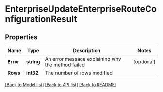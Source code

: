 # EnterpriseUpdateEnterpriseRouteConfigurationResult

## Properties

Name | Type | Description | Notes
------------ | ------------- | ------------- | -------------
**Error** | **string** | An error message explaining why the method failed | [optional] 
**Rows** | **int32** | The number of rows modified | 

[[Back to Model list]](../README.md#documentation-for-models) [[Back to API list]](../README.md#documentation-for-api-endpoints) [[Back to README]](../README.md)


